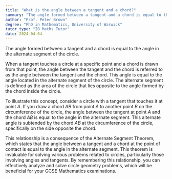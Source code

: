 ```yaml
---
title: "What is the angle between a tangent and a chord?"
summary: "The angle formed between a tangent and a chord is equal to the angle in the alternate segment of the circle."
author: "Prof. Peter Brown"
degree: "PhD in Mathematics, University of Warwick"
tutor_type: "IB Maths Tutor"
date: 2024-04-04
---
```


The angle formed between a tangent and a chord is equal to the angle in the alternate segment of the circle.

When a tangent touches a circle at a specific point and a chord is drawn from that point, the angle between the tangent and the chord is referred to as the angle between the tangent and the chord. This angle is equal to the angle located in the alternate segment of the circle. The alternate segment is defined as the area of the circle that lies opposite to the angle formed by the chord inside the circle.

To illustrate this concept, consider a circle with a tangent that touches it at point $A$. If you draw a chord $AB$ from point $A$ to another point $B$ on the circumference of the circle, the angle between the tangent at point $A$ and the chord $AB$ is equal to the angle in the alternate segment. This alternate angle is subtended by the chord $AB$ at the circumference of the circle, specifically on the side opposite the chord.

This relationship is a consequence of the Alternate Segment Theorem, which states that the angle between a tangent and a chord at the point of contact is equal to the angle in the alternate segment. This theorem is invaluable for solving various problems related to circles, particularly those involving angles and tangents. By remembering this relationship, you can effectively analyze and solve circle geometry problems, which will be beneficial for your GCSE Mathematics examinations.
    